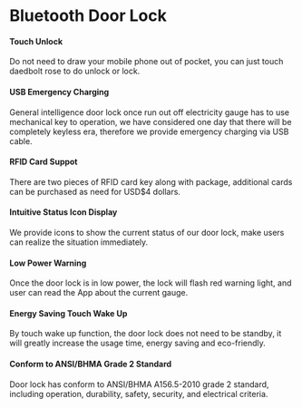 # Bluetooth Door Lock

#### Touch Unlock
Do not need to draw your mobile phone out of pocket, you can just touch daedbolt rose to do unlock or lock.
#### USB Emergency Charging
General intelligence door lock once run out off electricity gauge has to use mechanical key to operation, we have considered one day that there will be completely keyless era, therefore we provide emergency charging via USB cable.
#### RFID Card Suppot
There are two pieces of RFID card key along with package, additional cards can be purchased as need for USD$4 dollars.
#### Intuitive Status Icon Display
We provide icons to show the current status of our door lock, make users can realize the situation immediately.
#### Low Power Warning
Once the door lock is in low power, the lock will flash red warning light, and user can read the App about the current gauge.
#### Energy Saving Touch Wake Up
By touch wake up function, the door lock does not need to be standby, it will greatly increase the usage time, energy saving and eco-friendly.
#### Conform to ANSI/BHMA Grade 2 Standard
Door lock has conform to ANSI/BHMA A156.5-2010 grade 2 standard, including operation, durability, safety, security, and electrical criteria. 